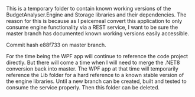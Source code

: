 This is a temporary folder to contain known working versions of the BudgetAnalyser.Engine and Storage libraries and their dependencies.
The reason for this is because as I peicemeal convert this application to only consume engine functionality via a REST service, I want to be sure the master branch has documented known working versions easily accessible.

Commit hash e88f733 on master branch.

For the time being the WPF app will continue to reference the code project directly.  But there will come a time when I will need to merge the .NET8 conversion back into master.  The WPF app at that time will temporarily reference the Lib folder for a hard reference to a known stable version of the engine libraries. Until a new branch can be created, built and tested to consume the service properly.  Then this folder can be deleted.
